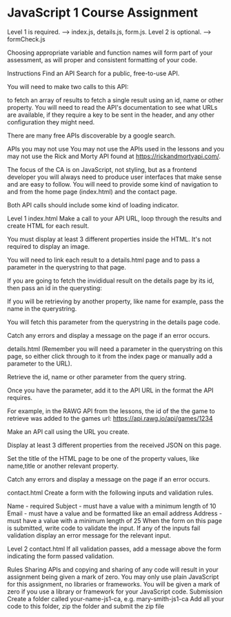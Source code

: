 # JavaScript 1 Course Assignment

Level 1 is required. --> index.js, details.js, form.js.
Level 2 is optional. --> formCheck.js

Choosing appropriate variable and function names will form part of your assessment, as will proper and consistent formatting of your code.

Instructions
Find an API
Search for a public, free-to-use API.

You will need to make two calls to this API:

to fetch an array of results
to fetch a single result using an id, name or other property.
You will need to read the API's documentation to see what URLs are available, if they require a key to be sent in the header, and any other configuration they might need.

There are many free APIs discoverable by a google search.

APIs you may not use
You may not use the APIs used in the lessons and you may not use the Rick and Morty API found at https://rickandmortyapi.com/.

The focus of the CA is on JavaScript, not styling, but as a frontend developer you will always need to produce user interfaces that make sense and are easy to follow. You will need to provide some kind of navigation to and from the home page (index.html) and the contact page.

Both API calls should include some kind of loading indicator.

Level 1
index.html
Make a call to your API URL, loop through the results and create HTML for each result.

You must display at least 3 different properties inside the HTML. It's not required to display an image.

You will need to link each result to a details.html page and to pass a parameter in the querystring to that page.

If you are going to fetch the invididual result on the details page by its id, then pass an id in the querysting:

If you will be retrieving by another property, like name for example, pass the name in the querystring.

You will fetch this parameter from the querystring in the details page code.

Catch any errors and display a message on the page if an error occurs.

details.html
(Remember you will need a parameter in the querystring on this page, so either click through to it from the index page or manually add a parameter to the URL).

Retrieve the id, name or other parameter from the query string.

Once you have the parameter, add it to the API URL in the format the API requires.

For example, in the RAWG API from the lessons, the id of the the game to retrieve was added to the games url: https://api.rawg.io/api/games/1234

Make an API call using the URL you create.

Display at least 3 different properties from the received JSON on this page.

Set the title of the HTML page to be one of the property values, like name,title or another relevant property.

Catch any errors and display a message on the page if an error occurs.

contact.html
Create a form with the following inputs and validation rules.

Name - required
Subject - must have a value with a minimum length of 10
Email - must have a value and be formatted like an email address
Address - must have a value with a minimum length of 25
When the form on this page is submitted, write code to validate the input. If any of the inputs fail validation display an error message for the relevant input.

Level 2
contact.html
If all validation passes, add a message above the form indicating the form passed validation.

Rules
Sharing APIs and copying and sharing of any code will result in your assignment being given a mark of zero.
You may only use plain JavaScript for this assignment, no libraries or frameworks. You will be given a mark of zero if you use a library or framework for your JavaScript code.
Submission
Create a folder called your-name-js1-ca, e.g. mary-smith-js1-ca
Add all your code to this folder, zip the folder and submit the zip file